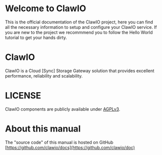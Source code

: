 # Welcome to ClawIO


This is the official documentation of the ClawIO project, here you can find all the necessary information to setup and configure your ClawIO service. If you are new to the project we recommmend you to follow the Hello World tutorial to get your hands dirty.

# ClawIO

ClawIO is a Cloud [Sync] Storage Gateway solution that provides excellent performance, reliability and scalability.

# LICENSE
ClawIO components are publicly available under [AGPLv3](https://www.gnu.org/licenses/agpl-3.0.en.html).

# About this manual

The "source code" of this manual is hosted on GitHub [https://github.com/clawio/docs](https://github.com/clawio/doc)
